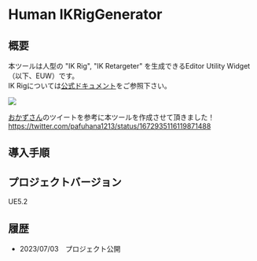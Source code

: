 # Human IKRigGenerator
## 概要
本ツールは人型の "IK Rig", "IK Retargeter" を生成できるEditor Utility Widget（以下、EUW）です。<br>
IK Rigについては[公式ドキュメント](https://docs.unrealengine.com/5.0/ja/unreal-engine-ik-rig/)をご参照下さい。

![](Human_IKRigGenerator/EUW.png)

[おかずさん](https://twitter.com/pafuhana1213)のツイートを参考に本ツールを作成させて頂きました！<br>
https://twitter.com/pafuhana1213/status/1672935116119871488

## 導入手順



## プロジェクトバージョン
UE5.2

## 履歴
- 2023/07/03　プロジェクト公開